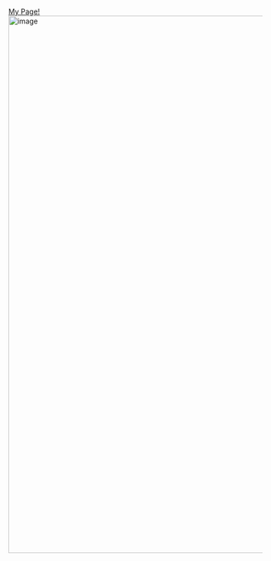 <br>
<a href="https://maggie-grundy.github.io/qr-code-component/">My Page!</a>
<img width="865" height="1065" alt="image" src="https://github.com/user-attachments/assets/46f24077-1095-436f-b27e-7ca435dbe9a2" width="160"/>
